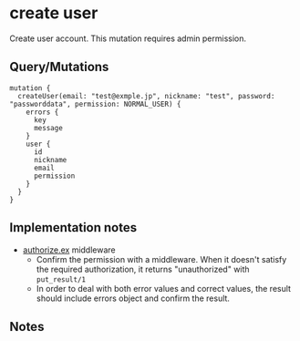#

# create user

Create user account. This mutation requires admin permission.

## Query/Mutations

```
mutation {
  createUser(email: "test@exmple.jp", nickname: "test", password: "passworddata", permission: NORMAL_USER) {
    errors {
      key
      message
    }
    user {
      id
      nickname
      email
      permission
    }
  }
}
```

## Implementation notes

- [authorize.ex](https://github.com/hykw/absinthe_showcase/blob/master/src/lib/showcase_web/graphql/schema/middleware/authorize.ex) middleware
  - Confirm the permission with a middleware. When it doesn't satisfy the required authorization, it returns "unauthorized" with `put_result/1`
  - In order to deal with both error values and correct values, the result should include errors object and confirm the result.

## Notes
